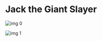 # Jack the Giant Slayer

![img 0](https://i.imgur.com/In80CaQ.jpg)

![img 1](https://i.imgur.com/FEUS5Np.png)


